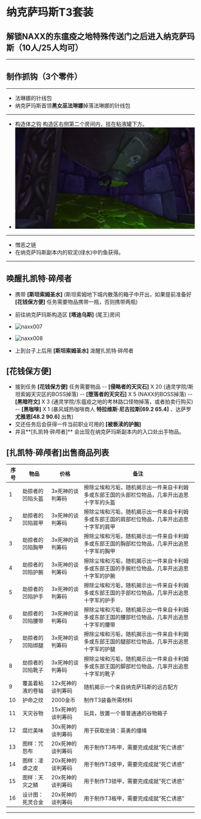 # 纳克萨玛斯T3套装

## 解锁NAXX的东瘟疫之地特殊传送门之后进入纳克萨玛斯（10人/25人均可）
---
## 制作抓钩（3个零件）
---
- 法琳娜的针线包
- 纳克萨玛斯首领**黑女巫法琳娜**掉落法琳娜的针线包
---
- 构造体之钩
构造区右侧第二个房间内，挂在粘液罐下方。
- ![naxx004](img/naxx004.png)

---
- 憎恶之链
- 在纳克萨玛斯副本内的软泥(绿水)中钓鱼获得。
---
## 唤醒扎凯特·碎颅者
- 携带 **[斯坦索姆圣水]** (斯坦索姆地下城内散落的箱子中开出，如果提前准备好 **[花钱保方便]** 任务需要物品携带一瓶，否则携带两瓶)
- 前往纳克萨玛斯构造区 **[塔迪乌斯]** (尾王)房间
- ![naxx007](img/naxx007.png)

- ![naxx008](img/naxx008.png)

- 上到台子上后用 **[斯坦索姆圣水]** 泼醒扎凯特·碎颅者

## [花钱保方便]
- 接到任务 **[花钱保方便]** 任务需要物品
-- **[侵略者的天灾石]** X 20  (通灵学院/斯坦索姆天灾区的BOSS掉落)
-- **[堕落者的天灾石]** X 5  (NAXX的BOSS掉落)
-- **[黑暗符文]** X 3  (通灵学院/东瘟疫之地的考林路口怪物掉落，或者拍卖行购买)
-- **[黑咖啡]** X 1 (暴风城热咖啡商人 **特拉维斯·尼古拉斯[69.2 65.4]** 、达萨罗 **尤雅恩[48.2 90.6]** 出售)
- 交还任务后会获得一件当前职业可用的 **[被亵渎的护腕]**
- 并且**[扎凯特·碎颅者]** 会出现在纳克萨玛斯副本内的入口处出手物品。

## [扎凯特·碎颅者]出售商品列表
| 序号 | 物品 | 价格 | 备注 |
| --- | --- | --- | --- |
1 | 劫掠者的凹陷头盔 | 3x死神的谈判筹码 | 擦除尘埃和污垢，随机揭示出一件来自卡利姆多或东部王国的头部栏位物品，几率开出追思十字军的头盔
2 | 劫掠者的凹陷肩甲 | 3x死神的谈判筹码 | 擦除尘埃和污垢，随机揭示出一件来自卡利姆多或东部王国的肩部栏位物品，几率开出追思十字军的肩甲
3 | 劫掠者的凹陷胸甲 | 3x死神的谈判筹码 | 擦除尘埃和污垢，随机揭示出一件来自卡利姆多或东部王国的胸部栏位物品，几率开出追思十字军的胸甲
4 | 劫掠者的凹陷护腕 | 3x死神的谈判筹码 | 擦除尘埃和污垢，随机揭示出一件来自卡利姆多或东部王国的手腕栏位物品，几率开出追思十字军的护腕
5 | 劫掠者的凹陷护手 | 3x死神的谈判筹码 | 擦除尘埃和污垢，随机揭示出一件来自卡利姆多或东部王国的手部栏位物品，几率开出追思十字军的护手
6 | 劫掠者的凹陷腰带 | 3x死神的谈判筹码 | 擦除尘埃和污垢，随机揭示出一件来自卡利姆多或东部王国的腰部栏位物品，几率开出追思十字军的腰带
7 | 劫掠者的凹陷绑腿 | 3x死神的谈判筹码 | 擦除尘埃和污垢，随机揭示出一件来自卡利姆多或东部王国的腿部栏位物品，几率开出追思十字军的护腿
8 | 劫掠者的凹陷靴子 | 3x死神的谈判筹码 | 擦除尘埃和污垢，随机揭示出一件来自卡利姆多或东部王国的脚部栏位物品，几率开出追思十字军的靴子
9 | 覆盖着粘液的卷轴 | 12x死神的谈判筹码 | 随机揭示一个来自纳克萨玛斯的远古配方
10 | 护命之纹 | 2000金币 | 制作T3装备所需材料
11 | 天灾谷物 | 15x死神的谈判筹码 | 玩具，放置一个普普通通的谷物箱子
12 | 腐烂美味 | 30x死神的谈判筹码 | 用于获取坐骑：英勇的缰绳
13 | 图样：咒怨布 | 20x死神的谈判筹码 | 用于制作T3布甲，需要完成成就“死亡诱惑”
14 | 图样：凌虐之皮 | 20x死神的谈判筹码 | 用于制作T3皮甲，需要完成成就“死亡诱惑”
15 | 图样：天灾之鳞 | 20x死神的谈判筹码 | 用于制作T3锁甲，需要完成成就“死亡诱惑”
16 | 设计图：死灵合金 | 20x死神的谈判筹码 | 用于制作T3板甲，需要完成成就“死亡诱惑”

---



